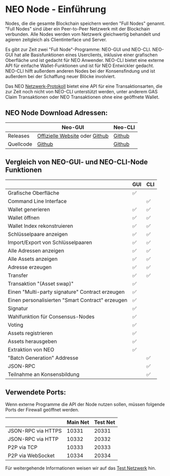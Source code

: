 # NEO Node - Einführung

Nodes, die die gesamte Blockchain speichern werden "Full Nodes" genannt. "Full Nodes" sind über ein Peer-to-Peer Netzwerk mit der Blockchain verbunden. Alle Nodes werden vom Netzwerk gleichwertig behandelt und agieren zeitgleich als Clientinterface und Server.

Es gibt zur Zeit zwei "Full Node"-Programme: NEO-GUI und NEO-CLI. NEO-GUI hat alle Basisfunktionen eines Userclients, inklusive einer grafischen Oberfläche und ist gedacht für NEO Anwender. NEO-CLI bietet eine externe API für einfache Wallet-Funktionen und ist für NEO Entwickler gedacht. NEO-CLI hilft außerdem anderen Nodes bei der Konsensfindung und ist außerdem bei der Schaffung neuer Blöcke involviert.

Das NEO [Netzwerk-Protokoll](network-protocol.md) bietet eine API für eine Transaktionsarten, die zur Zeit noch nicht von NEO-CLI unterstützt werden, unter anderem GAS Claim Transaktionen oder NEO Transaktionen ohne eine geöffnete Wallet.

## NEO Node Download Adressen:

|      | Neo-GUI                        | Neo-CLI                        |
| ---- | ---------------------------------------- | ---------------------------------------- |
| Releases | [Offizielle Website](https://www.neo.org/download) oder [Github](https://github.com/neo-project/neo-gui/releases) | [Github](https://github.com/neo-project/neo-cli/releases) |
| Quellcode | [Github](https://github.com/neo-project/neo-gui) | [Github](https://github.com/neo-project/neo-cli) |

## Vergleich von NEO-GUI- und NEO-CLI-Node Funktionen

|           | GUI  | CLI  |
| --------- | ---- | ---- |
| Grafische Oberfläche | ✅    |      |
| Command Line Interface |      | ✅    |
| Wallet generieren | ✅    | ✅    |
| Wallet öffnen | ✅    | ✅  |
| Wallet Index rekonstruieren | ✅    | ✅    |
| Schlüsselpaare anzeigen | ✅    | ✅    |
| Import/Export von Schlüsselpaaren | ✅    | ✅    |
| Alle Adressen anzeigen | ✅    | ✅    |
| Alle Assets anzeigen | ✅    | ✅    |
| Adresse erzeugen | ✅    | ✅    |
| Transfer | ✅    | ✅    |
| Transaktion "(Asset swap)"  | ✅    |      |
| Einen "Multi-party signature" Contract erzeugen | ✅    |      |
| Einen personalisierten "Smart Contract" erzeugen | ✅    |      |
| Signatur | ✅    |      |
| Wahlfunktion für Consensus-Nodes | ✅    |      |
| Voting | ✅    |      |
| Assets registrieren | ✅    |      |
| Assets herausgeben | ✅    |      |
| Extraktion von NEO | ✅    |      |
| "Batch Generation" Addresse  |      | ✅    |
| JSON-RPC |      | ✅    |
| Teilnahme an Konsensbildung |      | ✅    |

## Verwendete Ports:

Wenn externe Programme die API der Node nutzen sollen, müssen folgende Ports der Firewall geöffnet werden.

|                    | Main Net | Test Net |
| ------------------ | ------------ | ------------- |
| JSON-RPC via HTTPS | 10331        | 20331         |
| JSON-RPC via HTTP  | 10332        | 20332         |
| P2P via TCP        | 10333        | 20333         |
| P2P via WebSocket  | 10334        | 20334         |

Für weitergehende Informationen weisen wir auf das [Test Netzwerk](testnet.md) hin.
